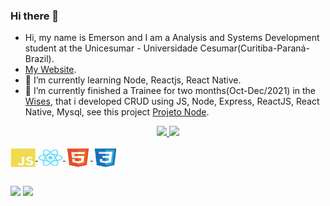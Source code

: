 ### Hi there 👋 
- Hi, my name is Emerson and I am a Analysis and Systems Development student at the Unicesumar - Universidade Cesumar(Curitiba-Paraná-Brazil).
- [My Website](https://jed2020.github.io/).
- 🌱 I’m currently learning Node, Reactjs, React Native.
- 🔭 I’m currently finished a Trainee for two months(Oct-Dec/2021) in the [Wises](https://www.wises.com.br/), that i developed CRUD using JS, Node, Express, ReactJS, React Native, Mysql, see this project [Projeto Node](https://github.com/Jed2020/projeto-node).
<div align="center">
  <a href="https://github.com/Jed2020">
  <img height="180em" src="https://github-readme-stats.vercel.app/api?username=Jed2020&show_icons=true&theme=dracula&include_all_commits=true&count_private=true"/>
  <img height="180em" src="https://github-readme-stats.vercel.app/api/top-langs/?username=Jed2020&layout=compact&langs_count=7&theme=dracula"/>
</div>
<div style="display: inline_block"><br>
  <img align="center" alt="Em-Js" height="30" width="40" src="https://raw.githubusercontent.com/devicons/devicon/master/icons/javascript/javascript-plain.svg">
  <img align="center" alt="Em-React" height="30" width="40" src="https://raw.githubusercontent.com/devicons/devicon/master/icons/react/react-original.svg">
  <img align="center" alt="Em-HTML" height="30" width="40" src="https://raw.githubusercontent.com/devicons/devicon/master/icons/html5/html5-original.svg">
  <img align="center" alt="Em-CSS" height="30" width="40" src="https://raw.githubusercontent.com/devicons/devicon/master/icons/css3/css3-original.svg">
</div>
  
  ##
  
  <div> 
  <a href = "mailto:deparisje@gmail.com"><img src="https://img.shields.io/badge/-Gmail-%23333?style=for-the-badge&logo=gmail&logoColor=white" target="_blank"></a>
  <a href="https://www.linkedin.com/in/emerson-deparis-3603501a4/" target="_blank"><img src="https://img.shields.io/badge/-LinkedIn-%230077B5?style=for-the-badge&logo=linkedin&logoColor=white" target="_blank"></a>  
</div>
<!--
**Jed2020/Jed2020** is a ✨ _special_ ✨ repository because its `README.md` (this file) appears on your GitHub profile.

Here are some ideas to get you started:

- 🔭 I’m currently working on ...
- 🌱 I’m currently learning ...
- 👯 I’m looking to collaborate on ...
- 🤔 I’m looking for help with ...
- 💬 Ask me about ...
- 📫 How to reach me: ...
- 😄 Pronouns: ...
- ⚡ Fun fact: ...
-->
